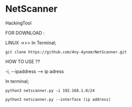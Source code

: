 # NetScanner
HackingTool

FOR DOWNLOAD :

LINUX  ->>> In Terminal;

	git clone https://github.com/4ny-4ynom/NetScanner.git



HOW TO USE ??

-i, --ipaddress  --> ip adress


In terminal;

	python3 netscanner.py -i 192.168.1.0/24

	python3 netscanner.py --interface (ip address)
